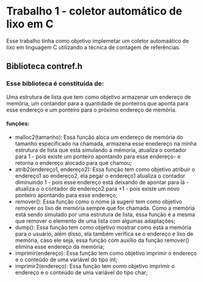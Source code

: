 # Trabalho 1 - coletor automático de lixo em C

Esse trabalho tinha como objetivo implemetar um coletor automaático de lixo em linguagem C utilizando a técnica de contagem de referências.

## Biblioteca contref.h

### Esse biblioteca é constituída de:
 Uma estrutura de lista que tem como objetivo armazenar um endereço de memória, um contandor para a quantidade de ponteiros que aponta para esse endereço e um ponteiro para o próximo endereço de memória.
#### funções:
- malloc2(tamanho): Essa função aloca um endereço de memória do tamanho especificado na chamada, armazena esse enedereço na minha estrutura de lista que está simulando a mémoria, atualiza o contador para 1 - pois existe um ponteiro apontando para esse endereço- e retorna o endereço alocado para que chamou;
- atrib2(endereço1, endereço2): Essa função tem como objetivo atribuir o endereço1 ao endereço2, ela pegar o endereço1 atualiza o contador diminuindo 1 - pois esse endereço está deixando de apontar para lá - atualiza o o contador do endereço2 para +1 - pois existe um novo ponteiro apontando para esse endereço;
- remover(): Essa função como o nome já sugerir tem como objetivo remover os lixo de memória sempre que for chamada. Como a memória está sendo simulado por uma estrutura de lista, essa função é a mesma que remover o elemento de uma lista com algumas adaptações;
- dump(): Essa função tem como objetivo mostrar como está a memória para o usuário, além disso, ela também verifica se o endereço e lixo de memória, caso ele seja, essa função com auxílio da função remover() elimina esse endereço da memória;
- imprimir(endereço): Essa função tem como objetivo imprimir o endereço e o conteúdo de uma variável do tipo int;
- imprimir2(endereço): Essa função tem como objetivo imprimir o endereço e o conteúdo de uma variável do tipo char;

